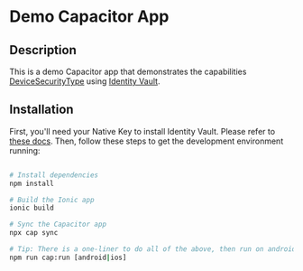 # Demo Capacitor App

## Description

This is a demo Capacitor app that demonstrates the capabilities [DeviceSecurityType](https://ionic.io/docs/identity-vault/enums/devicesecuritytype) using [Identity Vault](https://ionic.io/docs/identity-vault).

## Installation

First, you'll need your Native Key to install Identity Vault. Please refer to [these docs](https://ionic.io/docs/appflow/cookbook/private-native-enterprise-keys#register-native-key). Then, follow these steps to get the development environment running:

```bash

# Install dependencies
npm install

# Build the Ionic app
ionic build

# Sync the Capacitor app
npx cap sync

# Tip: There is a one-liner to do all of the above, then run on android or ios:
npm run cap:run [android|ios]

```
